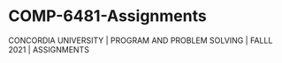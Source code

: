 # COMP-6481-Assignments
CONCORDIA UNIVERSITY | PROGRAM AND PROBLEM SOLVING | FALLL 2021 | ASSIGNMENTS
